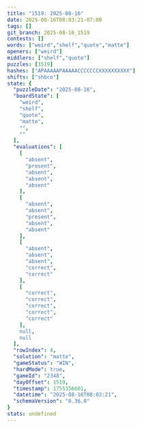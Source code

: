 ```yaml
---
title: "1519: 2025-08-16"
date: 2025-08-16T08:03:21-07:00
tags: []
git_branch: 2025-08-16_1519
contests: []
words: ["weird","shelf","quote","matte"]
openers: ["weird"]
middlers: ["shelf","quote"]
puzzles: [1519]
hashes: ["APAAAAAPAAAAACCCCCCCXXXXXXXXXX"]
shifts: ["shbco"]
state: {
  "puzzleDate": "2025-08-16",
  "boardState": [
    "weird",
    "shelf",
    "quote",
    "matte",
    "",
    ""
  ],
  "evaluations": [
    [
      "absent",
      "present",
      "absent",
      "absent",
      "absent"
    ],
    [
      "absent",
      "absent",
      "present",
      "absent",
      "absent"
    ],
    [
      "absent",
      "absent",
      "absent",
      "correct",
      "correct"
    ],
    [
      "correct",
      "correct",
      "correct",
      "correct",
      "correct"
    ],
    null,
    null
  ],
  "rowIndex": 4,
  "solution": "matte",
  "gameStatus": "WIN",
  "hardMode": true,
  "gameId": "2348",
  "dayOffset": 1519,
  "timestamp": 1755356601,
  "datetime": "2025-08-16T08:03:21",
  "schemaVersion": "0.36.0"
}
stats: undefined
---
```

<!-- more -->
